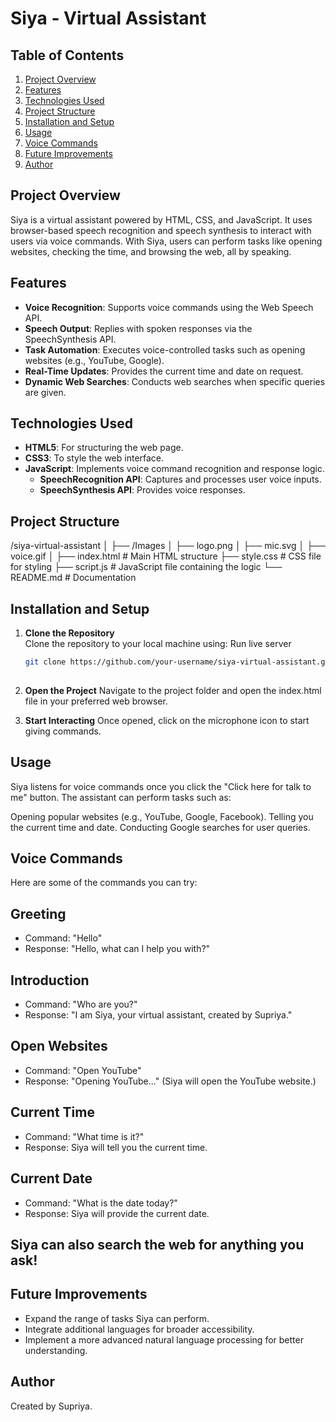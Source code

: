 # Siya - Virtual Assistant

## Table of Contents
1. [Project Overview](#project-overview)
2. [Features](#features)
3. [Technologies Used](#technologies-used)
4. [Project Structure](#project-structure)
5. [Installation and Setup](#installation-and-setup)
6. [Usage](#usage)
7. [Voice Commands](#voice-commands)
8. [Future Improvements](#future-improvements)
9. [Author](#author)

## Project Overview
Siya is a virtual assistant powered by HTML, CSS, and JavaScript. It uses browser-based speech recognition and speech synthesis to interact with users via voice commands. With Siya, users can perform tasks like opening websites, checking the time, and browsing the web, all by speaking.

## Features
- **Voice Recognition**: Supports voice commands using the Web Speech API.
- **Speech Output**: Replies with spoken responses via the SpeechSynthesis API.
- **Task Automation**: Executes voice-controlled tasks such as opening websites (e.g., YouTube, Google).
- **Real-Time Updates**: Provides the current time and date on request.
- **Dynamic Web Searches**: Conducts web searches when specific queries are given.

## Technologies Used
- **HTML5**: For structuring the web page.
- **CSS3**: To style the web interface.
- **JavaScript**: Implements voice command recognition and response logic.
  - **SpeechRecognition API**: Captures and processes user voice inputs.
  - **SpeechSynthesis API**: Provides voice responses.

## Project Structure
/siya-virtual-assistant │ ├── /Images │ ├── logo.png │ ├── mic.svg │ ├── voice.gif │ ├── index.html # Main HTML structure ├── style.css # CSS file for styling ├── script.js # JavaScript file containing the logic └── README.md # Documentation

## Installation and Setup
1. **Clone the Repository**  
   Clone the repository to your local machine using: Run live server
   ```bash
   git clone https://github.com/your-username/siya-virtual-assistant.git
  
2. **Open the Project**
Navigate to the project folder and open the index.html file in your preferred web browser.

3. **Start Interacting**
Once opened, click on the microphone icon to start giving commands.

## Usage
Siya listens for voice commands once you click the "Click here for talk to me" button. The assistant can perform tasks such as:

Opening popular websites (e.g., YouTube, Google, Facebook).
Telling you the current time and date.
Conducting Google searches for user queries.

## Voice Commands
Here are some of the commands you can try:

## Greeting
- Command: "Hello"
- Response: "Hello, what can I help you with?"
## Introduction
- Command: "Who are you?"
- Response: "I am Siya, your virtual assistant, created by Supriya."
## Open Websites
- Command: "Open YouTube"
- Response: "Opening YouTube..."
(Siya will open the YouTube website.)
## Current Time
- Command: "What time is it?"
- Response: Siya will tell you the current time.
## Current Date
- Command: "What is the date today?"
- Response: Siya will provide the current date.

## Siya can also search the web for anything you ask!

## Future Improvements
- Expand the range of tasks Siya can perform.
- Integrate additional languages for broader accessibility.
- Implement a more advanced natural language processing for better understanding.

## Author
Created by Supriya.
   
